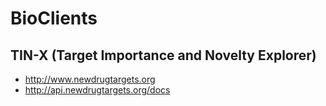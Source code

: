 # BioClients

## TIN-X (Target Importance and Novelty Explorer)

* <http://www.newdrugtargets.org>
* <http://api.newdrugtargets.org/docs>

